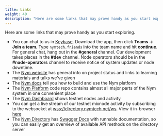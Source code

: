 ```yaml
---
title: Links
weight: 40
description: "Here are some links that may prove handy as you start exploring Nym, and the Nym community."
---
```


Here are some links that may prove handy as you start exploring.

* You can chat to us in [Keybase](https://keybase.io). Download the app, then click **Teams -> Join a team**. Type `nymtech.friends` into the team name and hit **continue**. For general chat, hang out in the **#general** channel. Our development takes places in the **#dev** channel. Node operators should be in the **#node-operators** channel to receive notice of system updates or node downtime.
* The [Nym website](https://nymtech.net) has general info on project status and links to learning materials and talks we've given
* The [Nym docs](https://nymtech.net/docs) tell you how to build and use the Nym platform
* The [Nym Platform](https://github.com/nymtech/nym) code repo contains almost all major parts of the Nym system in one convenient place
* The [Nym Dashboard](https://dashboard.nymtech.net) shows testnet nodes and activity
* You can get a live stream of our testnet mixnode activity by subscribing to the websocket at [wss://directory.nymtech.net/ws](wss://directory.nymtech.net/ws). View it in-browser [here](https://directory.nymtech.net)
* The [Nym Directory](https://github.com/nymtech/nym-directory) has [Swagger Docs](https://directory.nymtech.net/swagger/index.html) with runnable documentation, so you can easily get an overview of available API methods on the directory server
